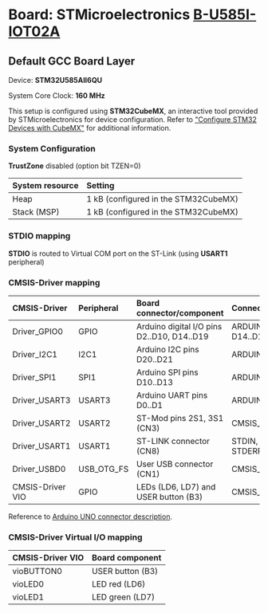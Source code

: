 # Board: STMicroelectronics [B-U585I-IOT02A](https://www.st.com/en/evaluation-tools/b-u585i-iot02a.html)

## Default GCC Board Layer

Device: **STM32U585AII6QU**

System Core Clock: **160 MHz**

This setup is configured using **STM32CubeMX**, an interactive tool provided by STMicroelectronics for device configuration.
Refer to ["Configure STM32 Devices with CubeMX"](https://github.com/Open-CMSIS-Pack/cmsis-toolbox/blob/main/docs/CubeMX.md) for additional information.

### System Configuration

**TrustZone** disabled (option bit TZEN=0)

| System resource       | Setting
|:----------------------|:--------------------------------------
| Heap                  | 1 kB (configured in the STM32CubeMX)
| Stack (MSP)           | 1 kB (configured in the STM32CubeMX)

### STDIO mapping

**STDIO** is routed to Virtual COM port on the ST-Link (using **USART1** peripheral)

### CMSIS-Driver mapping

| CMSIS-Driver          | Peripheral            | Board connector/component                     | Connection
|:----------------------|:----------------------|:----------------------------------------------|:------------------------------
| Driver_GPIO0          | GPIO                  | Arduino digital I/O pins D2..D10, D14..D19    | ARDUINO_UNO_D2..D10, D14..D19
| Driver_I2C1           | I2C1                  | Arduino I2C pins D20..D21                     | ARDUINO_UNO_I2C
| Driver_SPI1           | SPI1                  | Arduino SPI pins D10..D13                     | ARDUINO_UNO_SPI
| Driver_USART3         | USART3                | Arduino UART pins D0..D1                      | ARDUINO_UNO_UART
| Driver_USART2         | USART2                | ST-Mod pins 2S1, 3S1 (CN3)                    | CMSIS_USART
| Driver_USART1         | USART1                | ST-LINK connector (CN8)                       | STDIN, STDOUT, STDERR
| Driver_USBD0          | USB_OTG_FS            | User USB connector (CN1)                      | CMSIS_USB_Device
| CMSIS-Driver VIO      | GPIO                  | LEDs (LD6, LD7) and USER button (B3)          | CMSIS_VIO

Reference to [Arduino UNO connector description](https://github.com/Open-CMSIS-Pack/cmsis-toolbox/blob/main/docs/ReferenceApplications.md#arduino-shield).

### CMSIS-Driver Virtual I/O mapping

| CMSIS-Driver VIO      | Board component
|:----------------------|:--------------------------------------
| vioBUTTON0            | USER button (B3)
| vioLED0               | LED red     (LD6)
| vioLED1               | LED green   (LD7)
